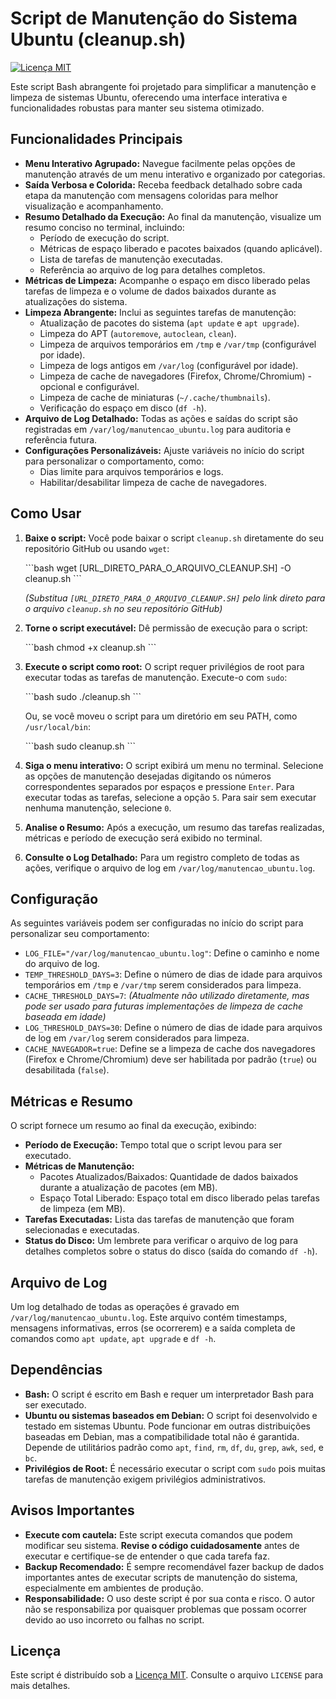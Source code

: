 # Script de Manutenção do Sistema Ubuntu (cleanup.sh)

[![Licença MIT](https://img.shields.io/badge/License-MIT-yellow.svg)](https://opensource.org/licenses/MIT)

Este script Bash abrangente foi projetado para simplificar a manutenção e limpeza de sistemas Ubuntu, oferecendo uma interface interativa e funcionalidades robustas para manter seu sistema otimizado.

## Funcionalidades Principais

* **Menu Interativo Agrupado:** Navegue facilmente pelas opções de manutenção através de um menu interativo e organizado por categorias.
* **Saída Verbosa e Colorida:** Receba feedback detalhado sobre cada etapa da manutenção com mensagens coloridas para melhor visualização e acompanhamento.
* **Resumo Detalhado da Execução:** Ao final da manutenção, visualize um resumo conciso no terminal, incluindo:
    * Período de execução do script.
    * Métricas de espaço liberado e pacotes baixados (quando aplicável).
    * Lista de tarefas de manutenção executadas.
    * Referência ao arquivo de log para detalhes completos.
* **Métricas de Limpeza:** Acompanhe o espaço em disco liberado pelas tarefas de limpeza e o volume de dados baixados durante as atualizações do sistema.
* **Limpeza Abrangente:** Inclui as seguintes tarefas de manutenção:
    * Atualização de pacotes do sistema (`apt update` e `apt upgrade`).
    * Limpeza do APT (`autoremove`, `autoclean`, `clean`).
    * Limpeza de arquivos temporários em `/tmp` e `/var/tmp` (configurável por idade).
    * Limpeza de logs antigos em `/var/log` (configurável por idade).
    * Limpeza de cache de navegadores (Firefox, Chrome/Chromium) - opcional e configurável.
    * Limpeza de cache de miniaturas (`~/.cache/thumbnails`).
    * Verificação do espaço em disco (`df -h`).
* **Arquivo de Log Detalhado:** Todas as ações e saídas do script são registradas em `/var/log/manutencao_ubuntu.log` para auditoria e referência futura.
* **Configurações Personalizáveis:** Ajuste variáveis no início do script para personalizar o comportamento, como:
    * Dias limite para arquivos temporários e logs.
    * Habilitar/desabilitar limpeza de cache de navegadores.

## Como Usar

1.  **Baixe o script:**
    Você pode baixar o script `cleanup.sh` diretamente do seu repositório GitHub ou usando `wget`:

    \`\`\`bash
    wget [URL_DIRETO_PARA_O_ARQUIVO_CLEANUP.SH] -O cleanup.sh
    \`\`\`

    *(Substitua `[URL_DIRETO_PARA_O_ARQUIVO_CLEANUP.SH]` pelo link direto para o arquivo `cleanup.sh` no seu repositório GitHub)*

2.  **Torne o script executável:**
    Dê permissão de execução para o script:

    \`\`\`bash
    chmod +x cleanup.sh
    \`\`\`

3.  **Execute o script como root:**
    O script requer privilégios de root para executar todas as tarefas de manutenção. Execute-o com `sudo`:

    \`\`\`bash
    sudo ./cleanup.sh
    \`\`\`

    Ou, se você moveu o script para um diretório em seu PATH, como `/usr/local/bin`:

    \`\`\`bash
    sudo cleanup.sh
    \`\`\`

4.  **Siga o menu interativo:**
    O script exibirá um menu no terminal. Selecione as opções de manutenção desejadas digitando os números correspondentes separados por espaços e pressione `Enter`. Para executar todas as tarefas, selecione a opção `5`. Para sair sem executar nenhuma manutenção, selecione `0`.

5.  **Analise o Resumo:**
    Após a execução, um resumo das tarefas realizadas, métricas e período de execução será exibido no terminal.

6.  **Consulte o Log Detalhado:**
    Para um registro completo de todas as ações, verifique o arquivo de log em `/var/log/manutencao_ubuntu.log`.

## Configuração

As seguintes variáveis podem ser configuradas no início do script para personalizar seu comportamento:

* `LOG_FILE="/var/log/manutencao_ubuntu.log"`:  Define o caminho e nome do arquivo de log.
* `TEMP_THRESHOLD_DAYS=3`: Define o número de dias de idade para arquivos temporários em `/tmp` e `/var/tmp` serem considerados para limpeza.
* `CACHE_THRESHOLD_DAYS=7`:  *(Atualmente não utilizado diretamente, mas pode ser usado para futuras implementações de limpeza de cache baseada em idade)*
* `LOG_THRESHOLD_DAYS=30`: Define o número de dias de idade para arquivos de log em `/var/log` serem considerados para limpeza.
* `CACHE_NAVEGADOR=true`:  Define se a limpeza de cache dos navegadores (Firefox e Chrome/Chromium) deve ser habilitada por padrão (`true`) ou desabilitada (`false`).

## Métricas e Resumo

O script fornece um resumo ao final da execução, exibindo:

* **Período de Execução:** Tempo total que o script levou para ser executado.
* **Métricas de Manutenção:**
    * Pacotes Atualizados/Baixados: Quantidade de dados baixados durante a atualização de pacotes (em MB).
    * Espaço Total Liberado: Espaço total em disco liberado pelas tarefas de limpeza (em MB).
* **Tarefas Executadas:** Lista das tarefas de manutenção que foram selecionadas e executadas.
* **Status do Disco:**  Um lembrete para verificar o arquivo de log para detalhes completos sobre o status do disco (saída do comando `df -h`).

## Arquivo de Log

Um log detalhado de todas as operações é gravado em `/var/log/manutencao_ubuntu.log`. Este arquivo contém timestamps, mensagens informativas, erros (se ocorrerem) e a saída completa de comandos como `apt update`, `apt upgrade` e `df -h`.

## Dependências

* **Bash:** O script é escrito em Bash e requer um interpretador Bash para ser executado.
* **Ubuntu ou sistemas baseados em Debian:**  O script foi desenvolvido e testado em sistemas Ubuntu. Pode funcionar em outras distribuições baseadas em Debian, mas a compatibilidade total não é garantida. Depende de utilitários padrão como `apt`, `find`, `rm`, `df`, `du`, `grep`, `awk`, `sed`, e `bc`.
* **Privilégios de Root:**  É necessário executar o script com `sudo` pois muitas tarefas de manutenção exigem privilégios administrativos.

## Avisos Importantes

* **Execute com cautela:**  Este script executa comandos que podem modificar seu sistema. **Revise o código cuidadosamente** antes de executar e certifique-se de entender o que cada tarefa faz.
* **Backup Recomendado:**  É sempre recomendável fazer backup de dados importantes antes de executar scripts de manutenção do sistema, especialmente em ambientes de produção.
* **Responsabilidade:** O uso deste script é por sua conta e risco. O autor não se responsabiliza por quaisquer problemas que possam ocorrer devido ao uso incorreto ou falhas no script.

## Licença

Este script é distribuído sob a [Licença MIT](https://opensource.org/licenses/MIT). Consulte o arquivo `LICENSE` para mais detalhes.

